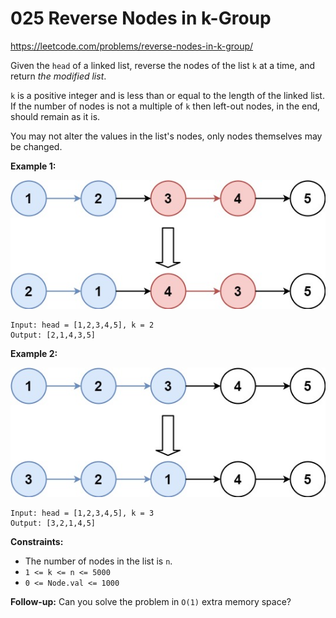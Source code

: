 ﻿# 025 Reverse Nodes in k-Group

https://leetcode.com/problems/reverse-nodes-in-k-group/

Given the `head` of a linked list, reverse the nodes of the list `k` at a time, and return *the modified list*.

`k` is a positive integer and is less than or equal to the length of the linked list. If the number of nodes is not a multiple of `k` then left-out nodes, in the end, should remain as it is.

You may not alter the values in the list's nodes, only nodes themselves may be changed.

**Example 1:**

![](reverse_ex1.jpg)

```
Input: head = [1,2,3,4,5], k = 2
Output: [2,1,4,3,5]

```

**Example 2:**

![](reverse_ex2.jpg)

```
Input: head = [1,2,3,4,5], k = 3
Output: [3,2,1,4,5]

```

**Constraints:**

-   The number of nodes in the list is `n`.
-   `1 <= k <= n <= 5000`
-   `0 <= Node.val <= 1000`

**Follow-up:** Can you solve the problem in `O(1)` extra memory space?
